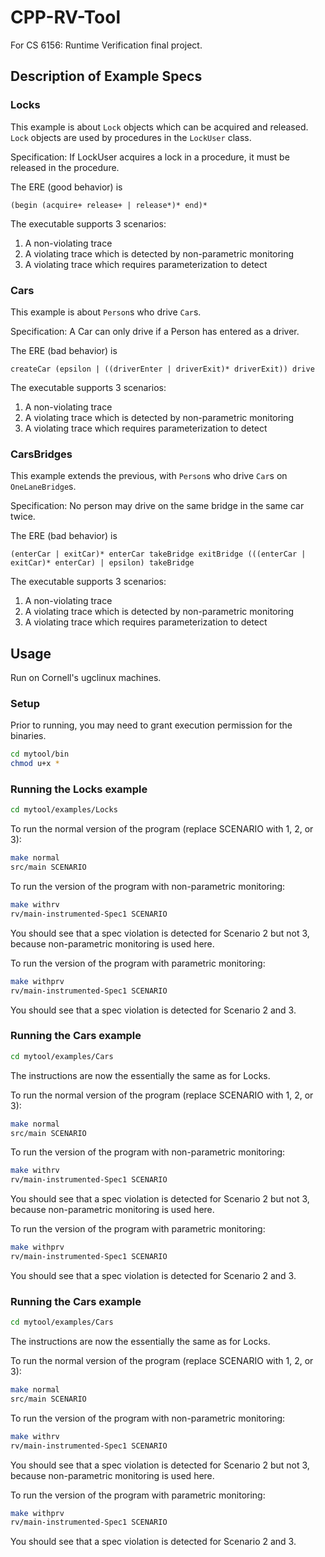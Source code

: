 # CPP-RV-Tool
For CS 6156: Runtime Verification final project.

## Description of Example Specs

### Locks
This example is about `Lock` objects which can be acquired and released.
`Lock` objects are used by procedures in the `LockUser` class.

Specification: If LockUser acquires a lock in a procedure, it must be released in the procedure.

The ERE (good behavior) is 

`(begin (acquire+ release+ | release*)* end)*`

The executable supports 3 scenarios:
1. A non-violating trace
2. A violating trace which is detected by non-parametric monitoring
3. A violating trace which requires parameterization to detect

### Cars
This example is about `Person`s who drive `Car`s. 

Specification: A Car can only drive if a Person has entered as a driver.

The ERE (bad behavior) is 

`createCar (epsilon | ((driverEnter | driverExit)* driverExit)) drive`

The executable supports 3 scenarios:
1. A non-violating trace
2. A violating trace which is detected by non-parametric monitoring
3. A violating trace which requires parameterization to detect

### CarsBridges
This example extends the previous, with `Person`s who drive `Car`s on `OneLaneBridge`s.

Specification: No person may drive on the same bridge in the same car twice.

The ERE (bad behavior) is 

`(enterCar | exitCar)* enterCar takeBridge exitBridge (((enterCar | exitCar)* enterCar) | epsilon) takeBridge`

The executable supports 3 scenarios:
1. A non-violating trace
2. A violating trace which is detected by non-parametric monitoring
3. A violating trace which requires parameterization to detect

## Usage

Run on Cornell's ugclinux machines.

### Setup

Prior to running, you may need to grant execution permission for the binaries.

```bash
cd mytool/bin
chmod u+x *
```

### Running the Locks example

```bash
cd mytool/examples/Locks 
```

To run the normal version of the program (replace SCENARIO with 1, 2, or 3):
```bash
make normal
src/main SCENARIO
```

To run the version of the program with non-parametric monitoring:
```bash
make withrv
rv/main-instrumented-Spec1 SCENARIO
```

You should see that a spec violation is detected for Scenario 2 but not 3, because non-parametric monitoring is used here.

To run the version of the program with parametric monitoring:
```bash
make withprv
rv/main-instrumented-Spec1 SCENARIO
```

You should see that a spec violation is detected for Scenario 2 and 3.

### Running the Cars example

```bash
cd mytool/examples/Cars
```

The instructions are now the essentially the same as for Locks.

To run the normal version of the program (replace SCENARIO with 1, 2, or 3):
```bash
make normal
src/main SCENARIO
```

To run the version of the program with non-parametric monitoring:
```bash
make withrv
rv/main-instrumented-Spec1 SCENARIO
```

You should see that a spec violation is detected for Scenario 2 but not 3, because non-parametric monitoring is used here.

To run the version of the program with parametric monitoring:
```bash
make withprv
rv/main-instrumented-Spec1 SCENARIO
```

You should see that a spec violation is detected for Scenario 2 and 3.

### Running the Cars example

```bash
cd mytool/examples/Cars
```

The instructions are now the essentially the same as for Locks.

To run the normal version of the program (replace SCENARIO with 1, 2, or 3):
```bash
make normal
src/main SCENARIO
```

To run the version of the program with non-parametric monitoring:
```bash
make withrv
rv/main-instrumented-Spec1 SCENARIO
```

You should see that a spec violation is detected for Scenario 2 but not 3, because non-parametric monitoring is used here.

To run the version of the program with parametric monitoring:
```bash
make withprv
rv/main-instrumented-Spec1 SCENARIO
```

You should see that a spec violation is detected for Scenario 2 and 3.
